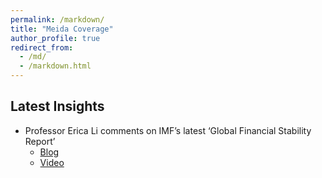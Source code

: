 ```yaml
---
permalink: /markdown/
title: "Meida Coverage"
author_profile: true
redirect_from: 
  - /md/
  - /markdown.html
---
```


## Latest Insights

* Professor Erica Li comments on IMF’s latest ‘Global Financial Stability Report’
  * [Blog]([https://shopify.github.io/liquid/tags/control-flow/](https://english.ckgsb.edu.cn/blog/professor-erica-li-comments-on-imfs-latest-global-financial-stability-report/))
  * [Video](https://english.ckgsb.edu.cn/video/professor-erica-li-comments-on-imfs-latest-global-financial-stability-report/)

